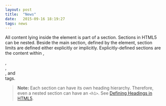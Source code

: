 ```yaml
---
layout: post
title:  "News"
date:   2015-09-16 18:19:27
tags: news
---
```

All content lying inside the <code class="language-markup"><body></code> element is part of a section. Sections in HTML5 can be nested. Beside the main section, defined by the <code class="language-markup"><body></code> element, section limits are defined either explicitly or implicitly. Explicitly-defined sections are the content within <code class="language-markup"><body></code>,  <code class="language-markup"><section></code>,  <code class="language-markup"><article></code>,  <code class="language-markup"><aside></code>, and <code class="language-markup"><nav></code> tags.

<div class="alert-success">
    <div class="line1"></div>
    <div class="line2"></div>
    <blockquote class="text-black"><strong>Note:</strong> Each section can have its own heading hierarchy. Therefore, even a nested section can have an <code class="language-markup">&lt;h1></code>. See <a href="https://developer.mozilla.org/en-US/docs/Sections_and_Outlines_of_an_HTML5_document#Defining_Headings_in_HTML5">Defining Headings in HTML5</a>.</blockquote>
</div>


